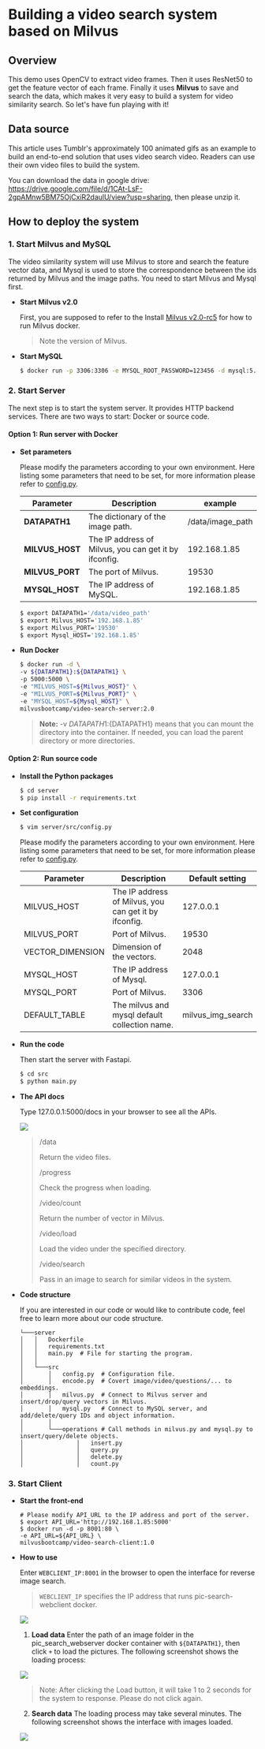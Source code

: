 # Building a video search system based on Milvus

## Overview

This demo uses OpenCV to extract video frames. Then it uses ResNet50 to get the feature vector of each frame. Finally it uses **Milvus** to save and search the data, which makes it very easy to build a system for video similarity search. So let's have fun playing with it!


## Data source

This article uses Tumblr's approximately 100 animated gifs as an example to build an end-to-end solution that uses video search video. Readers can use their own video files to build the system.

You can download the data in google drive: https://drive.google.com/file/d/1CAt-LsF-2gpAMnw5BM75OjCxiR2daulU/view?usp=sharing, then please unzip it.


## How to deploy the system

### 1. Start Milvus and MySQL

The video similarity system will use Milvus to store and search the feature vector data, and Mysql is used to store the correspondence between the ids returned by Milvus and the image paths. You need to start Milvus and Mysql first.

- **Start Milvus v2.0**

  First, you are supposed to refer to the Install [Milvus v2.0-rc5](https://milvus.io/docs/v2.0.0/install_standalone-docker.md) for how to run Milvus docker.

  > Note the version of Milvus.

- **Start MySQL**

  ```bash
  $ docker run -p 3306:3306 -e MYSQL_ROOT_PASSWORD=123456 -d mysql:5.7
  ```

### 2. Start Server
The next step is to start the system server. It provides HTTP backend services. There are two ways to start: Docker or source code.

#### Option 1: Run server with Docker

- **Set parameters**

  Please modify the parameters according to your own environment. Here listing some parameters that need to be set, for more information please refer to [config.py](./server/src/config.py).

  | **Parameter**   | **Description**                                       | **example**      |
  | --------------- | ----------------------------------------------------- | ---------------- |
  | **DATAPATH1**   | The dictionary of the image path.                     | /data/image_path |
  | **MILVUS_HOST** | The IP address of Milvus, you can get it by ifconfig. | 192.168.1.85     |
  | **MILVUS_PORT** | The port of Milvus.                                   | 19530            |
  | **MYSQL_HOST** | The IP address of MySQL.                               | 192.168.1.85     |

  ```bash
  $ export DATAPATH1='/data/video_path'
  $ export Milvus_HOST='192.168.1.85'
  $ export Milvus_PORT='19530'
  $ export Mysql_HOST='192.168.1.85'
  ```

- **Run Docker**

  ```bash
  $ docker run -d \
  -v ${DATAPATH1}:${DATAPATH1} \
  -p 5000:5000 \
  -e "MILVUS_HOST=${Milvus_HOST}" \
  -e "MILVUS_PORT=${Milvus_PORT}" \
  -e "MYSQL_HOST=${Mysql_HOST}" \
  milvusbootcamp/video-search-server:2.0
  ```

  > **Note:** -v ${DATAPATH1}:${DATAPATH1} means that you can mount the directory into the container. If needed, you can load the parent directory or more directories.

#### Option 2: Run source code
- **Install the Python packages**

  ```bash
  $ cd server
  $ pip install -r requirements.txt
  ```

- **Set configuration**

  ```bash
  $ vim server/src/config.py
  ```

  Please modify the parameters according to your own environment. Here listing some parameters that need to be set, for more information please refer to [config.py](./server/src/config.py).

  | **Parameter**    | **Description**                                       | **Default setting** |
  | ---------------- | ----------------------------------------------------- | ------------------- |
  | MILVUS_HOST      | The IP address of Milvus, you can get it by ifconfig. | 127.0.0.1           |
  | MILVUS_PORT      | Port of Milvus.                                       | 19530               |
  | VECTOR_DIMENSION | Dimension of the vectors.                             | 2048                |
  | MYSQL_HOST       | The IP address of Mysql.                              | 127.0.0.1           |
  | MYSQL_PORT       | Port of Milvus.                                       | 3306                |
  | DEFAULT_TABLE    | The milvus and mysql default collection name.         | milvus_img_search   |

- **Run the code**

  Then start the server with Fastapi.

  ```bash
  $ cd src
  $ python main.py
  ```

- **The API docs**

  Type 127.0.0.1:5000/docs in your browser to see all the APIs.

  ![](../pic/API_imag.png)



  > /data
  >
  > Return the video files.
  >
  > /progress
  >
  > Check the progress when loading.
  >
  > /video/count
  >
  > Return the number of vector in Milvus.
  >
  > /video/load
  >
  > Load the video under the specified directory.
  >
  > /video/search
  >
  > Pass in an image to search for similar videos in the system.

- **Code  structure**

  If you are interested in our code or would like to contribute code, feel free to learn more about our code structure.

  ```
  └───server
  │   │   Dockerfile
  │   │   requirements.txt
  │   │   main.py  # File for starting the program.
  │   │
  │   └───src
  │       │   config.py  # Configuration file.
  │       │   encode.py  # Covert image/video/questions/... to embeddings.
  │       │   milvus.py  # Connect to Milvus server and insert/drop/query vectors in Milvus.
  │       │   mysql.py   # Connect to MySQL server, and add/delete/query IDs and object information.
  │       │   
  │       └───operations # Call methods in milvus.py and mysql.py to insert/query/delete objects.
  │               │   insert.py
  │               │   query.py
  │               │   delete.py
  │               │   count.py
  ```

### 3. Start Client

- **Start the front-end**

  ```
  # Please modify API_URL to the IP address and port of the server.
  $ export API_URL='http://192.168.1.85:5000'
  $ docker run -d -p 8001:80 \
  -e API_URL=${API_URL} \
  milvusbootcamp/video-search-client:1.0
  ```

- **How to use**

  Enter `WEBCLIENT_IP:8001`  in the browser to open the interface for reverse image search.

  > `WEBCLIENT_IP` specifies the IP address that runs pic-search-webclient docker.


  ![ ](../pic/show.png)

  1. **Load data**
    Enter the path of an image folder in the pic_search_webserver docker container with `${DATAPATH1}`, then click `+` to load the pictures. The following screenshot shows the loading process:

  ![ ](../pic/load.png)


  > Note: After clicking the Load button, it will take 1 to 2 seconds for the system to response. Please do not click again.

  2. **Search data**
    The loading process may take several minutes. The following screenshot shows the interface with images loaded.

  ![ ](../pic/search.png)
